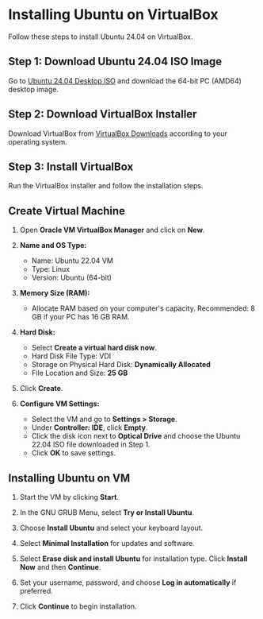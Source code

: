 # Installing Ubuntu on VirtualBox

Follow these steps to install Ubuntu 24.04 on VirtualBox.

## Step 1: Download Ubuntu 24.04 ISO Image

Go to [Ubuntu 24.04 Desktop ISO](https://ubuntu.com/download/desktop) and download the 64-bit PC (AMD64) desktop image.

## Step 2: Download VirtualBox Installer

Download VirtualBox from [VirtualBox Downloads](https://www.virtualbox.org/wiki/Downloads) according to your operating system.

## Step 3: Install VirtualBox

Run the VirtualBox installer and follow the installation steps.

## Create Virtual Machine

1. Open **Oracle VM VirtualBox Manager** and click on **New**.

2. **Name and OS Type:**
   - Name: Ubuntu 22.04 VM
   - Type: Linux
   - Version: Ubuntu (64-bit)

3. **Memory Size (RAM):**
   - Allocate RAM based on your computer's capacity. Recommended: 8 GB if your PC has 16 GB RAM.

4. **Hard Disk:**
   - Select **Create a virtual hard disk now**.
   - Hard Disk File Type: VDI
   - Storage on Physical Hard Disk: **Dynamically Allocated**
   - File Location and Size: **25 GB**

5. Click **Create**.

6. **Configure VM Settings:**
   - Select the VM and go to **Settings > Storage**.
   - Under **Controller: IDE**, click **Empty**.
   - Click the disk icon next to **Optical Drive** and choose the Ubuntu 22.04 ISO file downloaded in Step 1.
   - Click **OK** to save settings.

## Installing Ubuntu on VM

1. Start the VM by clicking **Start**.

2. In the GNU GRUB Menu, select **Try or Install Ubuntu**.

3. Choose **Install Ubuntu** and select your keyboard layout.

4. Select **Minimal Installation** for updates and software.

5. Select **Erase disk and install Ubuntu** for installation type. Click **Install Now** and then **Continue**.

6. Set your username, password, and choose **Log in automatically** if preferred.

7. Click **Continue** to begin installation.


